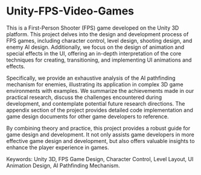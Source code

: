 # Unity-FPS-Video-Games

This is a First-Person Shooter (FPS) game developed on the Unity 3D platform. This project delves into the design and development process of FPS games, including character control, level design, shooting design, and enemy AI design. Additionally, we focus on the design of animation and special effects in the UI, offering an in-depth interpretation of the core techniques for creating, transitioning, and implementing UI animations and effects.

Specifically, we provide an exhaustive analysis of the AI pathfinding mechanism for enemies, illustrating its application in complex 3D game environments with examples. We summarize the achievements made in our practical research, discuss the challenges encountered during development, and contemplate potential future research directions. The appendix section of the project provides detailed code implementation and game design documents for other game developers to reference.

By combining theory and practice, this project provides a robust guide for game design and development. It not only assists game developers in more effective game design and development, but also offers valuable insights to enhance the player experience in games.

Keywords: Unity 3D, FPS Game Design, Character Control, Level Layout, UI Animation Design, AI Pathfinding Mechanism.
